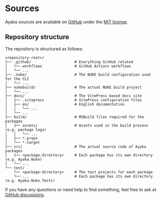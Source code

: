 # Sources

Ayaka sources are available on [GitHub](https://github.com/Xzelsius/Ayaka) under the [MIT license](https://github.com/Xzelsius/Ayaka?tab=MIT-1-ov-file#readme).

## Repository structure

The repository is structured as follows:

```text
<repository-root>/
├── .github/                    # Everything GitHub related
│   └── workflows               # GitHub Actions workflows
│   └── ...
├── .nuke/                      # The NUKE build configuration used for the CLI
│   └── ...
├── nukebuild/                  # The actual NUKE build project
│   └── ...
├── docs/                       # The VitePress based docs site
│   ├── .vitepress              # VitePress configuration files
│   ├── en/                     # English documentation
│   │   └── ...
│   └── ...
├── build/                      # MSBuild files required for the packages
│   ├── assets/                 # Assets used in the build process (e.g. package logo)
│   │   └── ...
│   ├── *.props
│   └── *.target
├── src/                        # The actual source code of Ayaka packages
│   ├── <package-directory>     # Each package has its own directory (e.g. Ayaka.Nuke)
│   └── ...
└── test/
    └── <package-directory>     # The test projects for each package
    └── ...                     # Each package has its own directory (e.g. Ayaka.Nuke.Tests)
```

If you have any questions or need help to find something, feel free to ask at [GitHub discussions](https://github.com/Xzelsius/Ayaka/discussions).
